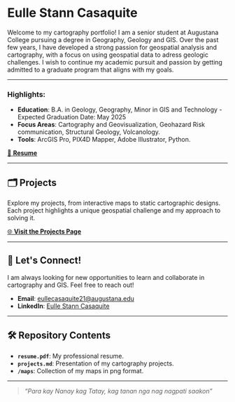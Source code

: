 # Eulle Stann Casaquite

Welcome to my cartography portfolio! I am a senior student at Augustana College pursuing a degree in Geography, Geology and GIS. Over the past few years, I have developed a strong passion for geospatial analysis and cartography, with a focus on using geospatial data to adress geologic challenges. I wish to continue my academic pursuit and passion by getting admitted to a graduate program that aligns with my goals. 

---

### Highlights:
- **Education**: B.A. in Geology, Geography, Minor in GIS and Technology - Expected Graduation Date: May 2025 
- **Focus Areas**: Cartography and Geovisualization, Geohazard Risk communication, Structural Geology, Volcanology.
- **Tools**: ArcGIS Pro, PIX4D Mapper, Adobe Illustrator, Python.

[📄 **Resume**](CasaquiteResume.pdf)

---

## 🗂️ Projects
Explore my projects, from interactive maps to static cartographic designs. Each project highlights a unique geospatial challenge and my approach to solving it.

[🌐 **Visit the Projects Page**](projects.md)

---

## 🔗 Let's Connect!
I am always looking for new opportunities to learn and collaborate in cartography and GIS. Feel free to reach out!

- **Email**: [eullecasaquite21@augustana.edu](eullecasaquite21@augustana.edu)
- **LinkedIn**: [Eulle Stann Casaquite](www.linkedin.com/in/eulle-stann-casaquite-8477341ab)

---

## 🛠️ Repository Contents
- **`resume.pdf`**: My professional resume.
- **`projects.md`**: Presentation of my cartography projects.
- **`/maps`**: Collection of my maps in png format.

---

> *“Para kay Nanay kag Tatay, kag tanan nga nag nagpati saakon”*
